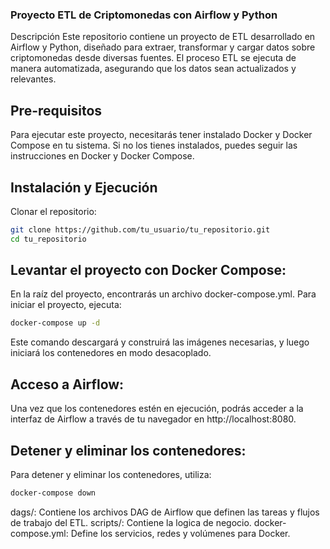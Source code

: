 ### Proyecto ETL de Criptomonedas con Airflow y Python

Descripción
Este repositorio contiene un proyecto de ETL desarrollado en Airflow y Python, diseñado para extraer, transformar y cargar datos sobre criptomonedas desde diversas fuentes. El proceso ETL se ejecuta de manera automatizada, asegurando que los datos sean actualizados y relevantes.

## Pre-requisitos

Para ejecutar este proyecto, necesitarás tener instalado Docker y Docker Compose en tu sistema. Si no los tienes instalados, puedes seguir las instrucciones en Docker y Docker Compose.

## Instalación y Ejecución

Clonar el repositorio:

```bash
git clone https://github.com/tu_usuario/tu_repositorio.git
cd tu_repositorio
```

## Levantar el proyecto con Docker Compose:

En la raíz del proyecto, encontrarás un archivo docker-compose.yml. Para iniciar el proyecto, ejecuta:

```bash
docker-compose up -d
```

Este comando descargará y construirá las imágenes necesarias, y luego iniciará los contenedores en modo desacoplado.

## Acceso a Airflow:

Una vez que los contenedores estén en ejecución, podrás acceder a la interfaz de Airflow a través de tu navegador en http://localhost:8080.

## Detener y eliminar los contenedores:

Para detener y eliminar los contenedores, utiliza:

```bash
docker-compose down
```

dags/: Contiene los archivos DAG de Airflow que definen las tareas y flujos de trabajo del ETL.
scripts/: Contiene la logica de negocio.
docker-compose.yml: Define los servicios, redes y volúmenes para Docker.
